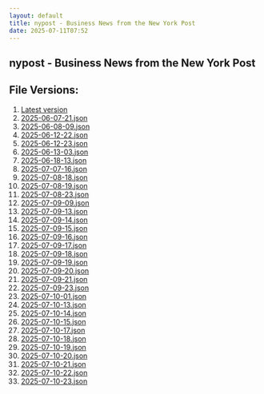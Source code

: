 ```yaml
---
layout: default
title: nypost - Business News from the New York Post
date: 2025-07-11T07:52
---
```


## nypost - Business News from the New York Post

<div id="data-chart"></div>
<div id="data-table"></div>
<script>
document.addEventListener('DOMContentLoaded', function(){
  document.getElementById('data-table').textContent = 'This source isn't supported for tables yet.';
});
</script>

## File Versions:
1. [Latest version](./latest.json)
2. [2025-06-07-21.json](./2025-06-07-21.json)
3. [2025-06-08-09.json](./2025-06-08-09.json)
4. [2025-06-12-22.json](./2025-06-12-22.json)
5. [2025-06-12-23.json](./2025-06-12-23.json)
6. [2025-06-13-03.json](./2025-06-13-03.json)
7. [2025-06-18-13.json](./2025-06-18-13.json)
8. [2025-07-07-16.json](./2025-07-07-16.json)
9. [2025-07-08-18.json](./2025-07-08-18.json)
10. [2025-07-08-19.json](./2025-07-08-19.json)
11. [2025-07-08-23.json](./2025-07-08-23.json)
12. [2025-07-09-09.json](./2025-07-09-09.json)
13. [2025-07-09-13.json](./2025-07-09-13.json)
14. [2025-07-09-14.json](./2025-07-09-14.json)
15. [2025-07-09-15.json](./2025-07-09-15.json)
16. [2025-07-09-16.json](./2025-07-09-16.json)
17. [2025-07-09-17.json](./2025-07-09-17.json)
18. [2025-07-09-18.json](./2025-07-09-18.json)
19. [2025-07-09-19.json](./2025-07-09-19.json)
20. [2025-07-09-20.json](./2025-07-09-20.json)
21. [2025-07-09-21.json](./2025-07-09-21.json)
22. [2025-07-09-23.json](./2025-07-09-23.json)
23. [2025-07-10-01.json](./2025-07-10-01.json)
24. [2025-07-10-13.json](./2025-07-10-13.json)
25. [2025-07-10-14.json](./2025-07-10-14.json)
26. [2025-07-10-15.json](./2025-07-10-15.json)
27. [2025-07-10-17.json](./2025-07-10-17.json)
28. [2025-07-10-18.json](./2025-07-10-18.json)
29. [2025-07-10-19.json](./2025-07-10-19.json)
30. [2025-07-10-20.json](./2025-07-10-20.json)
31. [2025-07-10-21.json](./2025-07-10-21.json)
32. [2025-07-10-22.json](./2025-07-10-22.json)
33. [2025-07-10-23.json](./2025-07-10-23.json)
